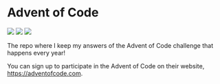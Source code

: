 # Advent of Code
![](https://img.shields.io/badge/day%20📅-9-blue)
![](https://img.shields.io/badge/stars%20⭐-16-yellow)
![](https://img.shields.io/badge/days%20completed-8-red)

The repo where I keep my answers of the Advent of Code challenge that happens every year!

You can sign up to participate in the Advent of Code on their website, https://adventofcode.com.
